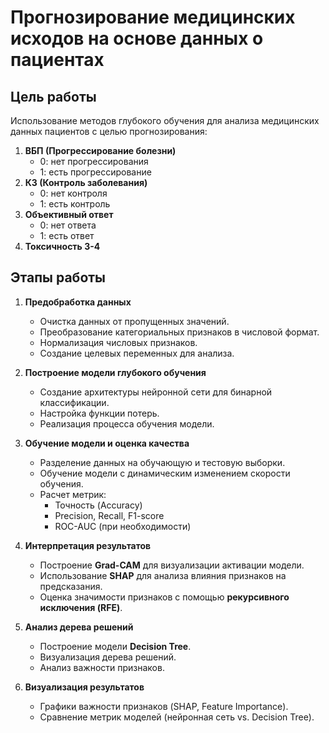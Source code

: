 # Прогнозирование медицинских исходов на основе данных о пациентах

## Цель работы
Использование методов глубокого обучения для анализа медицинских данных пациентов с целью прогнозирования:
1. **ВБП (Прогрессирование болезни)**  
   - 0: нет прогрессирования  
   - 1: есть прогрессирование  
2. **КЗ (Контроль заболевания)**  
   - 0: нет контроля  
   - 1: есть контроль  
3. **Объективный ответ**  
   - 0: нет ответа  
   - 1: есть ответ  
4. **Токсичность 3-4**  

## Этапы работы
1. **Предобработка данных**  
   - Очистка данных от пропущенных значений.  
   - Преобразование категориальных признаков в числовой формат.  
   - Нормализация числовых признаков.  
   - Создание целевых переменных для анализа.  

2. **Построение модели глубокого обучения**  
   - Создание архитектуры нейронной сети для бинарной классификации.  
   - Настройка функции потерь.  
   - Реализация процесса обучения модели.  

3. **Обучение модели и оценка качества**  
   - Разделение данных на обучающую и тестовую выборки.  
   - Обучение модели с динамическим изменением скорости обучения.  
   - Расчет метрик:  
     - Точность (Accuracy)  
     - Precision, Recall, F1-score  
     - ROC-AUC (при необходимости)  

4. **Интерпретация результатов**  
   - Построение **Grad-CAM** для визуализации активации модели.  
   - Использование **SHAP** для анализа влияния признаков на предсказания.  
   - Оценка значимости признаков с помощью **рекурсивного исключения (RFE)**.  

5. **Анализ дерева решений**  
   - Построение модели **Decision Tree**.  
   - Визуализация дерева решений.  
   - Анализ важности признаков.  

6. **Визуализация результатов**  
   - Графики важности признаков (SHAP, Feature Importance).  
   - Сравнение метрик моделей (нейронная сеть vs. Decision Tree).  

